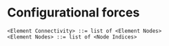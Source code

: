 # Configurational forces


```
<Element Connectivity> ::= list of <Element Nodes>
<Element Nodes> ::= list of <Node Indices>
```